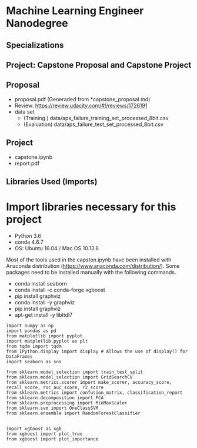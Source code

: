 # Machine Learning Engineer Nanodegree
## Specializations
## Project: Capstone Proposal and Capstone Project

## Proposal

- proposal.pdf (Generaded from *capstone_proposal.md)
- Review: https://review.udacity.com/#!/reviews/1726191
- data set
  - (Training  ) data/aps_failure_training_set_processed_8bit.csv
  - (Evaluation) data/aps_failure_test_set_processed_8bit.csv

## Project

- capstone.ipynb
- report.pdf


## Libraries Used (Imports)


# Import libraries necessary for this project

- Python 3.6
- conda 4.6.7
- OS: Ubuntu 16.04 / Mac OS 10.13.6

Most of the tools used in the capston.ipynb have been installed with Anaconda distribution (https://www.anaconda.com/distribution/).
Some packages need to be installed manually with the following commands.

- conda install seaborn
- conda install -c conda-forge xgboost
- pip install graphviz
- conda install -y graphviz
- pip install graphviz
- apt-get install -y libltdl7

```
import numpy as np
import pandas as pd
from matplotlib import pyplot
import matplotlib.pyplot as plt
from tqdm import tqdm
from IPython.display import display # Allows the use of display() for DataFrames
import seaborn as sns

from sklearn.model_selection import train_test_split
from sklearn.model_selection import GridSearchCV
from sklearn.metrics.scorer import make_scorer, accuracy_score, recall_score, roc_auc_score, r2_score
from sklearn.metrics import confusion_matrix, classification_report
from sklearn.decomposition import PCA
from sklearn.preprocessing import MinMaxScaler
from sklearn.svm import OneClassSVM
from sklearn.ensemble import RandomForestClassifier


import xgboost as xgb
from xgboost import plot_tree
from xgboost import plot_importance
```